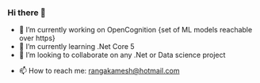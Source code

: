 ### Hi there 👋

<!--
**rangakamesh/rangakamesh** is a ✨ _special_ ✨ repository because its `README.md` (this file) appears on your GitHub profile. 

Here are some ideas to get you started: -->

- 🔭 I’m currently working on OpenCognition {set of ML models reachable over https}
- 🌱 I’m currently learning .Net Core 5
- 👯 I’m looking to collaborate on any .Net or Data science project
<!-- - 🤔 I’m looking for help with ... 
- 💬 Ask me about at -->
- 📫 How to reach me: rangakamesh@hotmail.com
<!-- 😄 Pronouns: ... 
- ⚡ Fun fact: ... -->
<!---->
